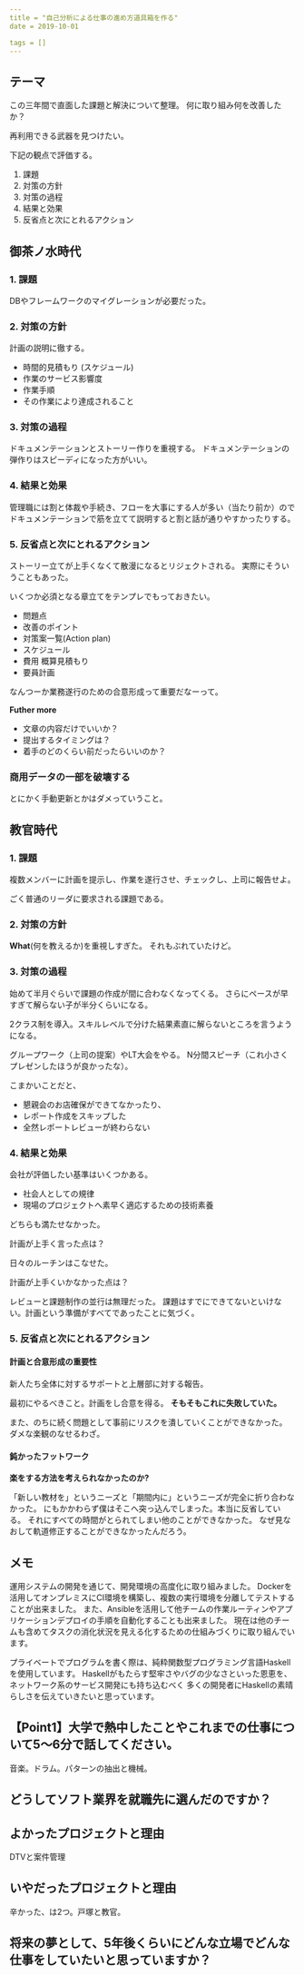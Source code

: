 ```yaml
---
title = "自己分析による仕事の進め方道具箱を作る"
date = 2019-10-01

tags = []
---
```


## テーマ

この三年間で直面した課題と解決について整理。
何に取り組み何を改善したか？

再利用できる武器を見つけたい。

下記の観点で評価する。

1. 課題
2. 対策の方針
3. 対策の過程
4. 結果と効果
5. 反省点と次にとれるアクション

## 御茶ノ水時代

### 1. 課題

DBやフレームワークのマイグレーションが必要だった。

### 2. 対策の方針

計画の説明に徹する。

- 時間的見積もり (スケジュール)
- 作業のサービス影響度
- 作業手順
- その作業により達成されること

### 3. 対策の過程

ドキュメンテーションとストーリー作りを重視する。
ドキュメンテーションの弾作りはスピーディになった方がいい。

### 4. 結果と効果

管理職には割と体裁や手続き、フローを大事にする人が多い（当たり前か）ので
ドキュメンテーションで筋を立てて説明すると割と話が通りやすかったりする。

### 5. 反省点と次にとれるアクション

ストーリー立てが上手くなくて散漫になるとリジェクトされる。
実際にそういうこともあった。

いくつか必須となる章立てをテンプレでもっておきたい。

- 問題点
- 改善のポイント
- 対策案一覧(Action plan)
- スケジュール
- 費用 概算見積もり
- 要員計画

なんつーか業務遂行のための合意形成って重要だなーって。

**Futher more**

- 文章の内容だけでいいか？
- 提出するタイミングは？
- 着手のどのくらい前だったらいいのか？

### 商用データの一部を破壊する

とにかく手動更新とかはダメっていうこと。

## 教官時代

### 1. 課題

複数メンバーに計画を提示し、作業を遂行させ、チェックし、上司に報告せよ。

ごく普通のリーダに要求される課題である。

### 2. 対策の方針

**What**(何を教えるか)を重視しすぎた。
それもぶれていたけど。

### 3. 対策の過程

始めて半月ぐらいで課題の作成が間に合わなくなってくる。
さらにペースが早すぎて解らない子が半分くらいになる。

2クラス制を導入。スキルレベルで分けた結果素直に解らないところを言うようになる。

グループワーク（上司の提案）やLT大会をやる。
N分間スピーチ（これ小さくプレゼンしたほうが良かったな）。

こまかいことだと、

- 懇親会のお店確保ができてなかったり、
- レポート作成をスキップした
- 全然レポートレビューが終わらない

### 4. 結果と効果

会社が評価したい基準はいくつかある。

- 社会人としての規律
- 現場のプロジェクトへ素早く適応するための技術素養

どちらも満たせなかった。

計画が上手く言った点は？

日々のルーチンはこなせた。

計画が上手くいかなかった点は？

レビューと課題制作の並行は無理だった。
課題はすでにできてないといけない。計画という準備がすべてであったことに気づく。

### 5. 反省点と次にとれるアクション

#### 計画と合意形成の重要性

新人たち全体に対するサポートと上層部に対する報告。

最初にやるべきこと。計画をし合意を得る。
**そもそもこれに失敗していた。**

また、のちに続く問題として事前にリスクを潰していくことができなかった。
ダメな楽観のなせるわざ。

#### 鈍かったフットワーク

**楽をする方法を考えられなかったのか?**

「新しい教材を」というニーズと「期間内に」というニーズが完全に折り合わなかった。
にもかかわらず僕はそこへ突っ込んでしまった。本当に反省している。
それにすべての時間がとられてしまい他のことができなかった。
なぜ見なおして軌道修正することができなかったんだろう。

## メモ

運用システムの開発を通じて、開発環境の高度化に取り組みました。
Dockerを活用してオンプレミスにCI環境を構築し、複数の実行環境を分離してテストすることが出来ました。
また、Ansibleを活用して他チームの作業ルーティンやアプリケーションデプロイの手順を自動化することも出来ました。
現在は他のチームも含めてタスクの消化状況を見える化するための仕組みづくりに取り組んでいます。

プライベートでプログラムを書く際は、純粋関数型プログラミング言語Haskellを使用しています。
Haskellがもたらす堅牢さやバグの少なさといった恩恵を、ネットワーク系のサービス開発にも持ち込むべく
多くの開発者にHaskellの素晴らしさを伝えていきたいと思っています。


## 【Point1】大学で熱中したことやこれまでの仕事について5～6分で話してください。 
音楽。ドラム。パターンの抽出と機械。

## どうしてソフト業界を就職先に選んだのですか？ 

## よかったプロジェクトと理由

DTVと案件管理

## いやだったプロジェクトと理由

辛かった、は2つ。戸塚と教官。

## 将来の夢として、5年後くらいにどんな立場でどんな仕事をしていたいと思っていますか？
